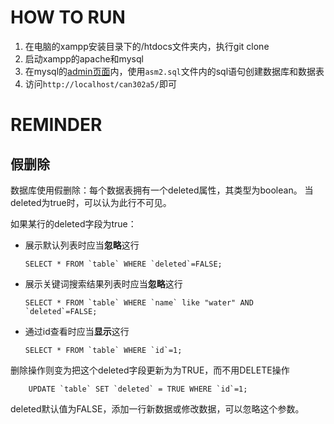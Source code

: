 # HOW TO RUN

1. 在电脑的xampp安装目录下的/htdocs文件夹内，执行git clone
2. 启动xampp的apache和mysql
3. 在mysql的[admin页面](http://localhost/phpmyadmin/index.php?route=/server/sql)内，使用`asm2.sql`文件内的sql语句创建数据库和数据表
4. 访问`http://localhost/can302a5/`即可

# REMINDER

## 假删除

数据库使用假删除：每个数据表拥有一个deleted属性，其类型为boolean。
当deleted为true时，可以认为此行不可见。

如果某行的deleted字段为true：

- 展示默认列表时应当**忽略**这行
  
  ```
  SELECT * FROM `table` WHERE `deleted`=FALSE;
  ```

- 展示关键词搜索结果列表时应当**忽略**这行
  
  ```
  SELECT * FROM `table` WHERE `name` like "water" AND `deleted`=FALSE;
  ```

- 通过id查看时应当**显示**这行

    ```
    SELECT * FROM `table` WHERE `id`=1;
    ```

删除操作则变为把这个deleted字段更新为为TRUE，而不用DELETE操作

```
    UPDATE `table` SET `deleted` = TRUE WHERE `id`=1;
```

deleted默认值为FALSE，添加一行新数据或修改数据，可以忽略这个参数。